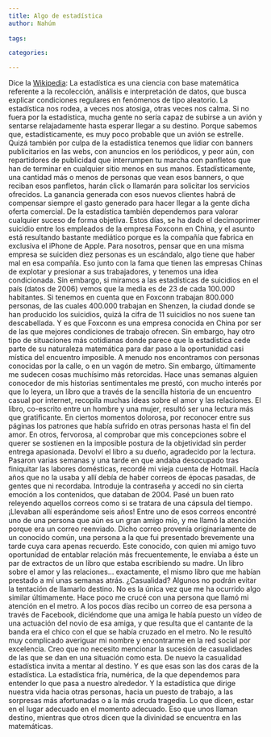 ```yaml
---
title: Algo de estadística
author: Nahúm
 
tags:

categories:

---
```

Dice la [Wikipedia](http://es.wikipedia.org/wiki/Estad%C3%ADstica): La estadística es una ciencia con base matemática referente a la recolección, análisis e interpretación de datos, que busca explicar condiciones regulares en fenómenos de tipo aleatorio. La estadística nos rodea, a veces nos atosiga, otras veces nos calma. Si no fuera por la estadística, mucha gente no sería capaz de subirse a un avión y sentarse relajadamente hasta esperar llegar a su destino. Porque sabemos que, estadísticamente, es muy poco probable que un avión se estrelle. Quizá también por culpa de la estadística tenemos que lidiar con banners publicitarios en las webs, con anuncios en los periódicos, y peor aún, con repartidores de publicidad que interrumpen tu marcha con panfletos que han de terminar en cualquier sitio menos en sus manos. Estadísticamente, una cantidad más o menos de personas que vean esos banners, o que reciban esos panfletos, harán click o llamarán para solicitar los servicios ofrecidos. La ganancia generada con esos nuevos clientes habrá de compensar siempre el gasto generado para hacer llegar a la gente dicha oferta comercial. De la estadística también dependemos para valorar cualquier suceso de forma objetiva. Estos días, se ha dado el decimoprimer suicidio entre los empleados de la empresa Foxconn en China, y el asunto está resultando bastante mediático porque es la compañía que fabrica en exclusiva el iPhone de Apple. Para nosotros, pensar que en una misma empresa se suiciden diez personas es un escándalo, algo tiene que haber mal en esa compañía. Eso junto con la fama que tienen las empresas Chinas de explotar y presionar a sus trabajadores, y tenemos una idea condicionada. Sin embargo, si miramos a las estadísticas de suicidios en el país (datos de 2006) vemos que la media es de 23 de cada 100.000 habitantes. Si tenemos en cuenta que en Foxconn trabajan 800.000 personas, de las cuales 400.000 trabajan en Shenzen, la ciudad donde se han producido los suicidios, quizá la cifra de 11 suicidios no nos suene tan descabellada. Y es que Foxconn es una empresa conocida en China por ser de las que mejores condiciones de trabajo ofrecen. Sin embargo, hay otro tipo de situaciones más cotidianas donde parece que la estadística cede parte de su naturaleza matemática para dar paso a la oportunidad casi mística del encuentro imposible. A menudo nos encontramos con personas conocidas por la calle, o en un vagón de metro. Sin embargo, últimamente me sudecen cosas muchísimo más retorcidas. Hace unas semanas alguien conocedor de mis historias sentimentales me prestó, con mucho interés por que lo leyera, un libro que a través de la sencilla historia de un encuentro casual por internet, recopila muchas ideas sobre el amor y las relaciones. El libro, co-escrito entre un hombre y una mujer, resultó ser una lectura más que gratificante. En ciertos momentos dolorosa, por reconocer entre sus páginas los patrones que había sufrido en otras personas hasta el fin del amor. En otros, fervorosa, al comprobar que mis concepciones sobre el querer se sostienen en la imposible postura de la objetividad sin perder entrega apasionada. Devolví el libro a su dueño, agradecido por la lectura. Pasaron varias semanas y una tarde en que andaba desocupado tras finiquitar las labores domésticas, recordé mi vieja cuenta de Hotmail. Hacía años que no la usaba y allí debía de haber correos de épocas pasadas, de gentes que ni recordaba. Introduje la contraseña y accedí no sin cierta emoción a los contenidos, que databan de 2004. Pasé un buen rato releyendo aquellos correos como si se tratara de una cápsula del tiempo. ¡Llevaban allí esperándome seis años! Entre uno de esos correos encontré uno de una persona que aún es un gran amigo mío, y me llamó la atención porque era un correo reenviado. Dicho correo provenía originariamente de un conocido común, una persona a la que fui presentado brevemente una tarde cuya cara apenas recuerdo. Este conocido, con quien mi amigo tuvo oportunidad de entablar relación más frecuentemente, le enviaba a éste un par de extractos de un libro que estaba escribiendo su madre. Un libro sobre el amor y las relaciones… exactamente, el mismo libro que me habían prestado a mí unas semanas atrás. ¿Casualidad? Algunos no podrán evitar la tentación de llamarlo destino. No es la única vez que me ha ocurrido algo similar últimamente. Hace poco me crucé con una persona que llamó mi atención en el metro. A los pocos días recibo un correo de esa persona a través de Facebook, diciéndome que una amiga le había puesto un vídeo de una actuación del novio de esa amiga, y que resulta que el cantante de la banda era el chico con el que se había cruzado en el metro. No le resultó muy complicado averiguar mi nombre y encontrarme en la red social por excelencia. Creo que no necesito mencionar la sucesión de casualidades de las que se dan en una situación como esta. De nuevo la casualidad estadística invita a mentar al destino. Y es que esas son las dos caras de la estadística. La estadística fría, numérica, de la que dependemos para entender lo que pasa a nuestro alrededor. Y la estadística que dirige nuestra vida hacia otras personas, hacia un puesto de trabajo, a las sorpresas más afortunadas o a la más cruda tragedia. Lo que dicen, estar en el lugar adecuado en el momento adecuado. Eso que unos llaman destino, mientras que otros dicen que la divinidad se encuentra en las matemáticas.


